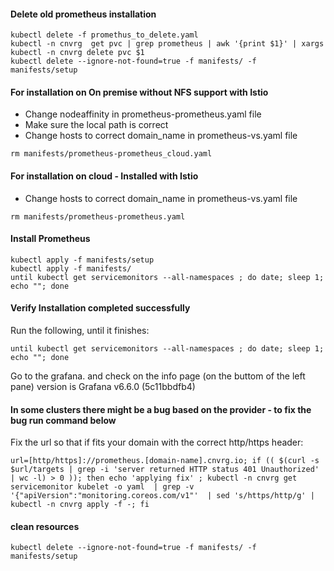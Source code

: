 #### **Delete old prometheus installation**
```
kubectl delete -f promethus_to_delete.yaml
kubectl -n cnvrg  get pvc | grep prometheus | awk '{print $1}' | xargs kubectl -n cnvrg delete pvc $1
kubectl delete --ignore-not-found=true -f manifests/ -f manifests/setup
```
#### **For installation on On premise without NFS support with Istio**
- Change nodeaffinity in prometheus-prometheus.yaml file
- Make sure the local path is correct 
- Change hosts to correct domain_name in prometheus-vs.yaml file
```
rm manifests/prometheus-prometheus_cloud.yaml
```
#### **For installation on cloud - Installed with Istio**
- Change hosts to correct domain_name in prometheus-vs.yaml file
```
rm manifests/prometheus-prometheus.yaml
```

#### **Install Prometheus**
```
kubectl apply -f manifests/setup
kubectl apply -f manifests/
until kubectl get servicemonitors --all-namespaces ; do date; sleep 1; echo ""; done
```
#### **Verify Installation completed successfully**
Run the following, until it finishes:
```
until kubectl get servicemonitors --all-namespaces ; do date; sleep 1; echo ""; done
```
Go to the grafana.<your domain> and check on the info page (on the buttom of the left pane) version is Grafana v6.6.0 (5c11bbdfb4)

#### **In some clusters there might be a bug based on the provider - to fix the bug run command below**
Fix the url so that if fits your domain with the correct http/https header:
```
url=[http/https]://prometheus.[domain-name].cnvrg.io; if (( $(curl -s  $url/targets | grep -i 'server returned HTTP status 401 Unauthorized' | wc -l) > 0 )); then echo 'applying fix' ; kubectl -n cnvrg get servicemonitor kubelet -o yaml  | grep -v '{"apiVersion":"monitoring.coreos.com/v1"'  | sed 's/https/http/g' | kubectl -n cnvrg apply -f -; fi
```

#### clean resources
```
kubectl delete --ignore-not-found=true -f manifests/ -f manifests/setup
```
